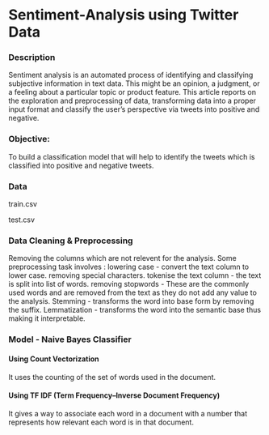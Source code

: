 # Sentiment-Analysis using Twitter Data

### Description
Sentiment analysis is an automated process of identifying and classifying subjective information in text data. This might be an opinion, a judgment, or a feeling about a particular topic or product feature.
This article reports on the exploration and preprocessing of data, transforming data into a proper input format and classify the user’s perspective via tweets into positive and negative.

### Objective:
To build a classification model that will help to identify the tweets which is classified into positive and negative tweets.

### Data
train.csv

test.csv

### Data Cleaning & Preprocessing
Removing the columns which are not relevent for the analysis.
Some preprocessing task involves :
  lowering case - convert the text column to lower case.
  removing special characters.
  tokenise the text column - the text is split into list of words.
  removing stopwords - These are the commonly used words and are removed from the text as they do not add any value to the analysis.
  Stemming - transforms the word into base form by removing the suffix.
  Lemmatization - transforms the word into the semantic base thus making it interpretable.
  
### Model - Naive Bayes Classifier

#### Using Count Vectorization 
It uses the counting of the set of words used in the document.
#### Using TF IDF (Term Frequency–Inverse Document Frequency)
It gives a way to associate each word in a document with a number that represents how relevant each word is in that document. 
  
